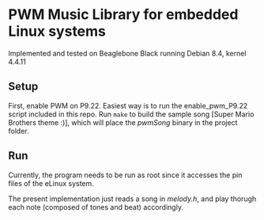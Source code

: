 # PWM Music Library for embedded Linux systems
Implemented and tested on Beaglebone Black running Debian 8.4, kernel 4.4.11

## Setup
First, enable PWM on P9.22. Easiest way is to run the enable_pwm_P9.22 script included in this repo. Run ``make`` to build the sample song [Super Mario Brothers theme :)], which will place the *pwmSong* binary in the project folder.

## Run
Currently, the program needs to be run as root since it accesses the pin files of the eLinux system. 

The present implementation just reads a song in *melody.h*, and play thorugh each note (composed of tones and beat) accordingly.
